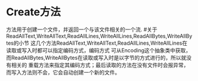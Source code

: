 
#  Create方法
方法用于创建一个文件，并返回一个与该文件相关的一个流.
#关于 ReadAllText,WriteAllText,ReadAllLines,WriteAllLines,ReadAllBytes,WriteAllBytes的小节
这几个方法ReadAllText,WriteAllText,ReadAllLines,WriteAllLines在读取或写入时都可以指定编码方式，编码方式
可从Encoding这个抽象类中获取，而ReadAllBytes,WriteAllBytes在读取或写入时是以字节的方式进行的，所以就没有相关的
重载方法来指定其编码方式；最后读取的方法在没有文件时会报异常，而写入方法则不会，它会自动创建一个新的文件。
